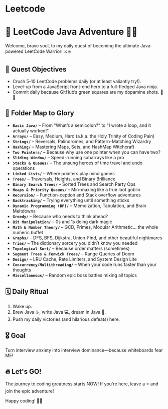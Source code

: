 # Leetcode
# 🚀 LeetCode Java Adventure 🐱‍💻

Welcome, brave soul, to my daily quest of becoming the ultimate Java-powered LeetCode Warrior! ⚔️☕️

## 🎯 Quest Objectives

- Crush 5-10 LeetCode problems daily (or at least valiantly try!).
- Level-up from a JavaScript front-end hero to a full-fledged Java ninja.
- Commit daily because GitHub’s green squares are my dopamine shots. 🌿💉

## 📂 Folder Map to Glory

- **`Basic Java/`** – From "What’s a semicolon?" to "I wrote a loop, and it actually worked!"
- **`Arrays/`** – Easy, Medium, Hard (a.k.a. the Holy Trinity of Coding Pain)
- **`Strings/`** – Reversals, Palindromes, and Pattern-Matching Wizardry
- **`Hashing/`** – Mastering Maps, Sets, and HashMap Witchcraft
- **`Two Pointers/`** – Because why use one pointer when you can have two?
- **`Sliding Window/`** – Speed-running subarrays like a pro
- **`Stacks & Queues/`** – The unsung heroes of time travel and undo operations
- **`Linked Lists/`** – Where pointers play mind games
- **`Trees/`** – Traversals, Heights, and Binary Brilliance
- **`Binary Search Trees/`** – Sorted Trees and Search Party Ops
- **`Heaps & Priority Queues/`** – Min-maxing like a true loot goblin
- **`Recursion/`** – Function-ception and Stack overflow adventures
- **`Backtracking/`** – Trying everything until something sticks
- **`Dynamic Programming (DP)/`** – Memoization, Tabulation, and Brain Meltdowns
- **`Greedy/`** – Because who needs to think ahead?
- **`Bit Manipulation/`** – 0s and 1s doing dark magic
- **`Math & Number Theory/`** – GCD, Primes, Modular Arithmetic... the whole numeric buffet
- **`Graphs/`** – DFS, BFS, Dijkstra, Union-Find, and other beautiful nightmares
- **`Tries/`** – The dictionary sorcery you didn’t know you needed
- **`Topological Sort/`** – Because order matters (sometimes)
- **`Segment Trees & Fenwick Trees/`** – Range Queries of Doom
- **`Design/`** – LRU Cache, Rate Limiters, and System Design Lite
- **`Concurrency/Multithreading/`** – When your code runs faster than your thoughts
- **`Miscellaneous/`** – Random epic boss battles mixing all topics

## 🗓️ Daily Ritual
1. Wake up.  
2. Brew Java ☕️, write Java 💻, dream in Java 🌙.  
3. Push my daily victories (and hilarious defeats) here.

## 🎖️ Goal
Turn interview anxiety into interview dominance—because whiteboards fear ME!

## 🔥 Let's GO!
The journey to coding greatness starts NOW! If you're here, leave a ⭐️ and join the epic adventure!

Happy coding! 🚀✨




